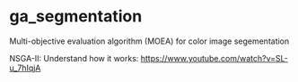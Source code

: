 # ga_segmentation
Multi-objective evaluation algorithm (MOEA) for color image segementation

NSGA-II: Understand how it works:
https://www.youtube.com/watch?v=SL-u_7hIqjA
